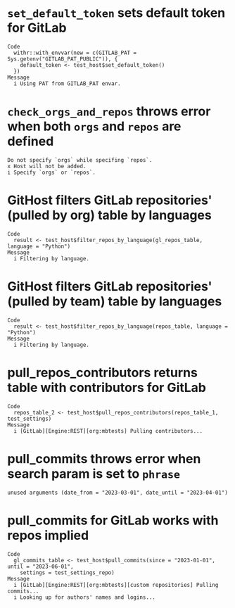 # `set_default_token` sets default token for GitLab

    Code
      withr::with_envvar(new = c(GITLAB_PAT = Sys.getenv("GITLAB_PAT_PUBLIC")), {
        default_token <- test_host$set_default_token()
      })
    Message
      i Using PAT from GITLAB_PAT envar.

# `check_orgs_and_repos` throws error when both `orgs` and `repos` are defined

    Do not specify `orgs` while specifing `repos`.
    x Host will not be added.
    i Specify `orgs` or `repos`.

# GitHost filters GitLab repositories' (pulled by org) table by languages

    Code
      result <- test_host$filter_repos_by_language(gl_repos_table, language = "Python")
    Message
      i Filtering by language.

# GitHost filters GitLab repositories' (pulled by team) table by languages

    Code
      result <- test_host$filter_repos_by_language(repos_table, language = "Python")
    Message
      i Filtering by language.

# pull_repos_contributors returns table with contributors for GitLab

    Code
      repos_table_2 <- test_host$pull_repos_contributors(repos_table_1, test_settings)
    Message
      i [GitLab][Engine:REST][org:mbtests] Pulling contributors...

# pull_commits throws error when search param is set to `phrase`

    unused arguments (date_from = "2023-03-01", date_until = "2023-04-01")

# pull_commits for GitLab works with repos implied

    Code
      gl_commits_table <- test_host$pull_commits(since = "2023-01-01", until = "2023-06-01",
        settings = test_settings_repo)
    Message
      i [GitLab][Engine:REST][org:mbtests][custom repositories] Pulling commits...
      i Looking up for authors' names and logins...

